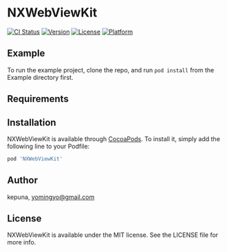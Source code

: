 # NXWebViewKit

[![CI Status](http://img.shields.io/travis/kepuna/NXWebViewKit.svg?style=flat)](https://travis-ci.org/kepuna/NXWebViewKit)
[![Version](https://img.shields.io/cocoapods/v/NXWebViewKit.svg?style=flat)](http://cocoapods.org/pods/NXWebViewKit)
[![License](https://img.shields.io/cocoapods/l/NXWebViewKit.svg?style=flat)](http://cocoapods.org/pods/NXWebViewKit)
[![Platform](https://img.shields.io/cocoapods/p/NXWebViewKit.svg?style=flat)](http://cocoapods.org/pods/NXWebViewKit)

## Example

To run the example project, clone the repo, and run `pod install` from the Example directory first.

## Requirements

## Installation

NXWebViewKit is available through [CocoaPods](http://cocoapods.org). To install
it, simply add the following line to your Podfile:

```ruby
pod 'NXWebViewKit'
```

## Author

kepuna, yomingyo@gmail.com

## License

NXWebViewKit is available under the MIT license. See the LICENSE file for more info.
